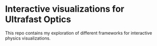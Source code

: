 # Interactive visualizations for Ultrafast Optics 
This repo contains my exploration of different frameworks for interactive physics visualizations. 

